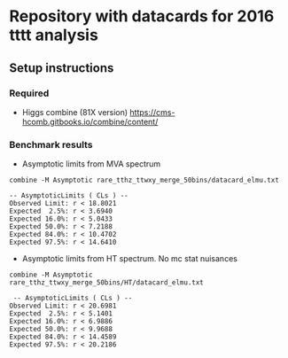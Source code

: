 # Repository with datacards for 2016 tttt analysis

## Setup instructions

### Required 

- Higgs combine (81X version)
https://cms-hcomb.gitbooks.io/combine/content/


### Benchmark results

- Asymptotic limits from MVA spectrum

`combine -M Asymptotic rare_tthz_ttwxy_merge_50bins/datacard_elmu.txt`
```
-- AsymptoticLimits ( CLs ) --
Observed Limit: r < 18.8021
Expected  2.5%: r < 3.6940
Expected 16.0%: r < 5.0433
Expected 50.0%: r < 7.2188
Expected 84.0%: r < 10.4702
Expected 97.5%: r < 14.6410
```

- Asymptotic limits from HT spectrum. No mc stat nuisances

`combine -M Asymptotic rare_tthz_ttwxy_merge_50bins/HT/datacard_elmu.txt`

```
 -- AsymptoticLimits ( CLs ) --
Observed Limit: r < 20.6981
Expected  2.5%: r < 5.1401
Expected 16.0%: r < 6.9886
Expected 50.0%: r < 9.9688
Expected 84.0%: r < 14.4589
Expected 97.5%: r < 20.2186
```


